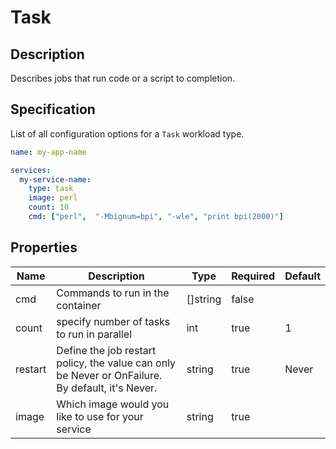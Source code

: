 # Task

## Description

Describes jobs that run code or a script to completion.

## Specification

List of all configuration options for a `Task` workload type.

```yaml
name: my-app-name

services:
  my-service-name:
    type: task
    image: perl
    count: 10
    cmd: ["perl",  "-Mbignum=bpi", "-wle", "print bpi(2000)"]
```

## Properties

Name | Description | Type | Required | Default 
------------ | ------------- | ------------- | ------------- | ------------- 
 cmd | Commands to run in the container | []string | false |  
 count | specify number of tasks to run in parallel | int | true | 1 
 restart | Define the job restart policy, the value can only be Never or OnFailure. By default, it's Never. | string | true | Never 
 image | Which image would you like to use for your service | string | true |  
